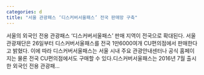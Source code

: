 ```yaml
---
categories: d
title: "서울 관광패스 ‘디스커버서울패스’ 전국 판매망 구축"
---
```

 서울의 외국인 전용 관광패스 ‘디스커버서울패스’ 판매 지역이 전국으로 확대된다. 서울관광재단은 26일부터 디스커버서울패스를 전국 1만6000여개 CU편의점에서 판매한다고 밝혔다. 이에 따라 디스커버서울패스는 서울 시내 주요 관광안내센터나 공식 홈페이지는 물론 전국 CU편의점에서도 구매할 수 있다.디스커버서울패스는 2016년 7월 출시한 외국인 전용 관광패...